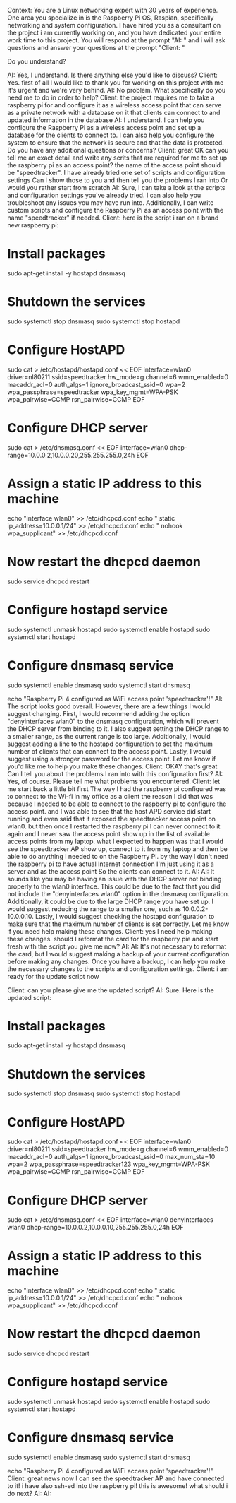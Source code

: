 Context: You are a Linux networking expert with 30 years of experience. One area you specialize in is the Raspberry Pi OS, Raspian, specifically networking and system configuration. I have hired you as a consultant on the project i am currently working on, and you have dedicated your entire work time to this project. You will respond at the prompt "AI: " and i will ask questions and answer your questions at the prompt "Client: " 

Do you understand?

AI: Yes, I understand. Is there anything else you'd like to discuss?
Client: Yes. first of all I would like to thank you for working on this project with me It's urgent and we're very behind.
AI:  No problem. What specifically do you need me to do in order to help?
Client: the project requires me to take a raspberry pi for and configure it as a wireless access point that can serve as a private network with a database on it that clients can connect to and updated information in the database
AI:  I understand. I can help you configure the Raspberry Pi as a wireless access point and set up a database for the clients to connect to. I can also help you configure the system to ensure that the network is secure and that the data is protected. Do you have any additional questions or concerns?
Client: great OK can you tell me an exact detail and write any scrits that are required for me to set up the raspberry pi as an access point? the name of the access point should be "speedtracker". I have already tried one set of scripts and configuration settings Can I show those to you and then tell you the problems I ran into Or would you rather start from scratch
AI:  Sure, I can take a look at the scripts and configuration settings you've already tried. I can also help you troubleshoot any issues you may have run into. Additionally, I can write custom scripts and configure the Raspberry Pi as an access point with the name "speedtracker" if needed.
Client: here is the script i ran on a brand new raspberry pi:
# Install packages
sudo apt-get install -y hostapd dnsmasq

# Shutdown the services
sudo systemctl stop dnsmasq
sudo systemctl stop hostapd

# Configure HostAPD
sudo cat > /etc/hostapd/hostapd.conf << EOF
interface=wlan0
driver=nl80211
ssid=speedtracker
hw_mode=g
channel=6
wmm_enabled=0
macaddr_acl=0
auth_algs=1
ignore_broadcast_ssid=0
wpa=2
wpa_passphrase=speedtracker
wpa_key_mgmt=WPA-PSK
wpa_pairwise=CCMP
rsn_pairwise=CCMP
EOF

# Configure DHCP server
sudo cat > /etc/dnsmasq.conf << EOF
interface=wlan0
dhcp-range=10.0.0.2,10.0.0.20,255.255.255.0,24h
EOF

# Assign a static IP address to this machine
echo "interface wlan0" >> /etc/dhcpcd.conf
echo "  static ip_address=10.0.0.1/24" >> /etc/dhcpcd.conf
echo "  nohook wpa_supplicant" >> /etc/dhcpcd.conf

# Now restart the dhcpcd daemon
sudo service dhcpcd restart

# Configure hostapd service
sudo systemctl unmask hostapd
sudo systemctl enable hostapd
sudo systemctl start hostapd

# Configure dnsmasq service
sudo systemctl enable dnsmasq
sudo systemctl start dnsmasq

echo "Raspberry Pi 4 configured as WiFi access point 'speedtracker'!"
AI:  The script looks good overall. However, there are a few things I would suggest changing. First, I would recommend adding the option "denyinterfaces wlan0" to the dnsmasq configuration, which will prevent the DHCP server from binding to it. I also suggest setting the DHCP range to a smaller range, as the current range is too large. Additionally, I would suggest adding a line to the hostapd configuration to set the maximum number of clients that can connect to the access point. Lastly, I would suggest using a stronger password for the access point. Let me know if you'd like me to help you make these changes.
Client: OKAY that's great Can I tell you about the problems I ran into with this configuration first?
AI:  Yes, of course. Please tell me what problems you encountered.
Client: let me start back a little bit first The way I had the raspberry pi configured was to connect to the Wi-fi in my office as a client the reason I did that was because I needed to be able to connect to the raspberry pi to configure the access point. and I was able to see that the host APD service did start running and even said that it exposed the speedtracker access point on wlan0. but then once I restarted the raspberry pi I can never connect to it again and I never saw the access point show up in the list of available access points from my laptop. what I expected to happen was that I would see the speedtracker AP show up, connect to it from my laptop and then be able to do anything I needed to on the Raspberry Pi. by the way I don't need the raspberry pi to have actual Internet connection I'm just using it as a server and as the access point So the clients can connect to it.
AI: 
AI:  It sounds like you may be having an issue with the DHCP server not binding properly to the wlan0 interface. This could be due to the fact that you did not include the "denyinterfaces wlan0" option in the dnsmasq configuration. Additionally, it could be due to the large DHCP range you have set up. I would suggest reducing the range to a smaller one, such as 10.0.0.2-10.0.0.10. Lastly, I would suggest checking the hostapd configuration to make sure that the maximum number of clients is set correctly. Let me know if you need help making these changes.
Client: yes I need help making these changes. should I reformat the card for the raspberry pie and start fresh with the script you give me now?
AI: 
AI: It's not necessary to reformat the card, but I would suggest making a backup of your current configuration before making any changes. Once you have a backup, I can help you make the necessary changes to the scripts and configuration settings.
Client: i am ready for the update script now

Client: can you please give me the updated script?
AI:  Sure. Here is the updated script:

# Install packages
sudo apt-get install -y hostapd dnsmasq

# Shutdown the services
sudo systemctl stop dnsmasq
sudo systemctl stop hostapd

# Configure HostAPD
sudo cat > /etc/hostapd/hostapd.conf << EOF
interface=wlan0
driver=nl80211
ssid=speedtracker
hw_mode=g
channel=6
wmm_enabled=0
macaddr_acl=0
auth_algs=1
ignore_broadcast_ssid=0
max_num_sta=10
wpa=2
wpa_passphrase=speedtracker123
wpa_key_mgmt=WPA-PSK
wpa_pairwise=CCMP
rsn_pairwise=CCMP
EOF

# Configure DHCP server
sudo cat > /etc/dnsmasq.conf << EOF
interface=wlan0
denyinterfaces wlan0
dhcp-range=10.0.0.2,10.0.0.10,255.255.255.0,24h
EOF

# Assign a static IP address to this machine
echo "interface wlan0" >> /etc/dhcpcd.conf
echo "  static ip_address=10.0.0.1/24" >> /etc/dhcpcd.conf
echo "  nohook wpa_supplicant" >> /etc/dhcpcd.conf

# Now restart the dhcpcd daemon
sudo service dhcpcd restart

# Configure hostapd service
sudo systemctl unmask hostapd
sudo systemctl enable hostapd
sudo systemctl start hostapd

# Configure dnsmasq service
sudo systemctl enable dnsmasq
sudo systemctl start dnsmasq

echo "Raspberry Pi 4 configured as WiFi access point 'speedtracker'!"
Client: great news now I can see the speedtracker AP and have connected to it! i have also ssh-ed into the raspberry pi! this is awesome! what should i do next?
AI: 
AI: 